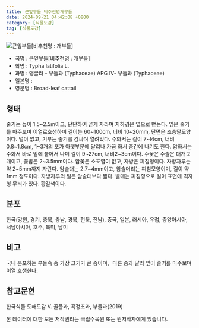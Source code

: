 ```yaml
---
title: 큰잎부들_비추천명개부들
date: 2024-09-21 04:42:08 +0800
category: [식물도감]
tag: [식물도감]
---
```




![큰잎부들[비추천명 : 개부들]](/fileUpload/plants/basic/Typhaceae/Typha/12075/2_th2.JPG)
- 국명 : 큰잎부들[비추천명 : 개부들]
- 학명 : Typha latifolia L.
- 과명 : 앵글러 - 부들과 (Typhaceae) APG Ⅳ- 부들과 (Typhaceae)
- 일본명 : 
- 영문명 : Broad-leaf cattail


## 형태
줄기는 높이 1.5~2.5m이고, 단단하여 곧게 자라며 지하경은 옆으로 뻗는다. 잎은 줄기를 마주보며 이열로호생하며 길이는 60~100cm, 너비 10~20mm, 단면은 초승달모양이다. 털이 없고, 기부는 줄기를 감싸며 열려있다. 수화서는 길이 7~l4cm, 너비 0.8~1.8cm, 1~3개의 포가 아랫부분에 달리나 가끔 화서 중간에 나기도 한다. 암화서는 수화서 바로 밑에 붙어서 나며 길이 9~27cm, 너비2~3cm이다. 수꽃은 수술은 대개 2개이고, 꽃밥은 2~3.5mm이다. 암꽃은 소포엽이 없고, 자방은 피침형이다. 자방자루는 약 2~5mm까지 자란다. 암술대는 2.7~4mm이고, 암술머리는 피침모양이며, 길이 약 1mm 정도이다. 자방자루의 털은 암술대보다 짧다. 열매는 피침형으로 길이 표면에 격자형 무늬가 있다. 황갈색이다.
## 분포
한국(강원, 경기, 충북, 충남, 경북, 전북, 전남), 중국, 일본, 러시아, 유럽, 중앙아시아, 서남아시아, 호주, 북미, 남미
## 비고
국내 분포하는 부들속 중 가장 크기가 큰 종이며，다른 종과 달리 잎이 줄기를 마주보며 이열 호생한다.
## 참고문헌
한국식물 도해도감 Ⅴ. 골풀과, 곡정초과, 부들과(2019)






본 데이터에 대한 모든 저작권리는 국립수목원 또는 원저작자에게 있습니다.
